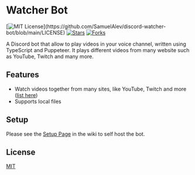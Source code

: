 # Watcher Bot

[![MIT License](https://img.shields.io/apm/l/atomic-design-ui.svg?)](https://github.com/SamuelAlev/discord-watcher-bot/blob/main/LICENSE)
[![Stars](https://img.shields.io/github/stars/SamuelAlev/discord-watcher-bot)](https://github.com/SamuelAlev/discord-watcher-bot/stargazers)
[![Forks](https://img.shields.io/github/forks/SamuelAlev/discord-watcher-bot)](https://github.com/SamuelAlev/discord-watcher-bot/network/members)

A Discord bot that allow to play videos in your voice channel, written using TypeScript and Puppeteer.
It plays different videos from many website such as YouTube, Twitch and many more.


## Features

- Watch videos together from many sites, like YouTube, Twitch and more ([list here](https://github.com/SamuelAlev/watcher-bot/blob/main/src/supportedVideoSources.json))
- Supports local files


## Setup

Please see the [Setup Page](https://github.com/SamuelAlev/discord-watcher-bot/wiki/Setup) in the wiki to self host the bot.

## License

[MIT](https://choosealicense.com/licenses/mit/)
